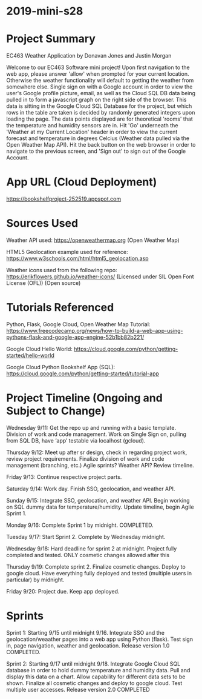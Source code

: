 # 2019-mini-s28

# Project Summary
EC463 Weather Application by Donavan Jones and Justin Morgan

Welcome to our EC463 Software mini project! Upon first navigation to the web app, please answer 'allow' when prompted for your current location. Otherwise the weather functionality will default to getting the weather from somewhere else. Single sign on with a Google account in order to view the user's Google profile picture, email, as well as the Cloud SQL DB data being pulled in to form a javascript graph on the right side of the browser. This data is sitting in the Google Cloud SQL Database for the project, but which rows in the table are taken is decided by randomly generated integers upon loading the page. The data points displayed are for theoretical 'rooms' that the temperature and humidity sensors are in. Hit 'Go' underneath the 'Weather at my Current Location' header in order to view the current forecast and temperature in degrees Celcius (Weather data pulled via the Open Weather Map API). Hit the back button on the web browser in order to navigate to the previous screen, and 'Sign out' to sign out of the Google Account.

# App URL (Cloud Deployment)
https://bookshelfproject-252519.appspot.com

# Sources Used
Weather API used: https://openweathermap.org (Open Weather Map)

HTML5 Geolocation example used for reference: https://www.w3schools.com/html/html5_geolocation.asp

Weather icons used from the following repo: https://erikflowers.github.io/weather-icons/ (Licensed under SIL Open Font License (OFL)) (Open source)

# Tutorials Referenced
Python, Flask, Google Cloud, Open Weather Map Tutorial: https://www.freecodecamp.org/news/how-to-build-a-web-app-using-pythons-flask-and-google-app-engine-52b1bb82b221/

Google Cloud Hello World: https://cloud.google.com/python/getting-started/hello-world

Google Cloud Python Bookshelf App (SQL): https://cloud.google.com/python/getting-started/tutorial-app

# Project Timeline (Ongoing and Subject to Change)
Wednesday 9/11: Get the repo up and running with a basic template. Division of work and code management. Work on Single Sign on, pulling from SQL DB, have ‘app’ testable via localhost (gcloud).

Thursday 9/12: Meet up after sr design, check in regarding project work, review project requirements. Finalize division of work and code management (branching, etc.) Agile sprints? Weather API? Review timeline.

Friday 9/13: Continue respective project parts.

Saturday 9/14: Work day. Finish SSO, geolocation, and weather API.

Sunday 9/15: Integrate SSO, geolocation, and weather API. Begin working on SQL dummy data for temperature/humidity.
Update timeline, begin Agile Sprint 1.

Monday 9/16: Complete Sprint 1 by midnight. COMPLETED.

Tuesday 9/17: Start Sprint 2. Complete by Wednesday midnight.

Wednesday 9/18: Hard deadline for sprint 2 at midnight. Project fully completed and tested. ONLY cosmetic changes allowed after this

Thursday 9/19: Complete sprint 2. Finalize cosmetic changes. Deploy to google cloud. Have everything fully deployed and tested (multiple users in particular) by midnight.

Friday 9/20: Project due. Keep app deployed.

# Sprints
Sprint 1: Starting 9/15 until midnight 9/16. Integrate SSO and the geolocation/weaather pages into a web app using
Python (flask). Test sign in, page navigation, weather and geolocation. Release version 1.0 COMPLETED.

Sprint 2: Starting 9/17 until midnight 9/18. Integrate Google Cloud SQL database in order to hold dummy temperature
and humidity data. Pull and display this data on a chart. Allow capability for different data sets to be shown. 
Finalize all cosmetic changes and deploy to google cloud. Test multiple user accesses. Release version 2.0 COMPLETED


